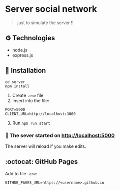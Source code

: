 # Server social network

> just to simulate the server ‼️

## ⚙️ Technologies

- node.js
- express.js

## 🚀 Installation

```shell
cd server
npm install
```

1. Create `.env` file
2. Insert into the file:

```dotenv
PORT=5000
CLIENT_URL=http://localhost:3000
```

3. Run `npm run start`

### 🎉 The sever started on [http://localhost:5000](http://localhost:5000)

The server will reload if you make edits.

## :octocat: GitHub Pages

Add to file `.env`:

```dotenv
GITHUB_PAGES_URL=https://<username>.github.io
```